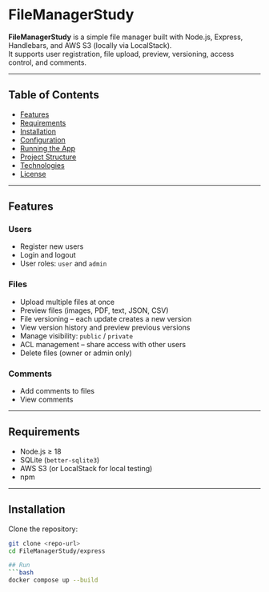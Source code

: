 # FileManagerStudy

**FileManagerStudy** is a simple file manager built with Node.js, Express, Handlebars, and AWS S3 (locally via LocalStack).  
It supports user registration, file upload, preview, versioning, access control, and comments.

---

## Table of Contents

- [Features](#features)
- [Requirements](#requirements)
- [Installation](#installation)
- [Configuration](#configuration)
- [Running the App](#running-the-app)
- [Project Structure](#project-structure)
- [Technologies](#technologies)
- [License](#license)

---

## Features

### Users
- Register new users
- Login and logout
- User roles: `user` and `admin`

### Files
- Upload multiple files at once
- Preview files (images, PDF, text, JSON, CSV)
- File versioning – each update creates a new version
- View version history and preview previous versions
- Manage visibility: `public` / `private`
- ACL management – share access with other users
- Delete files (owner or admin only)

### Comments
- Add comments to files
- View comments

---

## Requirements

- Node.js ≥ 18
- SQLite (`better-sqlite3`)
- AWS S3 (or LocalStack for local testing)
- npm

---

## Installation

Clone the repository:

```bash
git clone <repo-url>
cd FileManagerStudy/express

## Run
```bash
docker compose up --build



